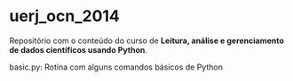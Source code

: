 uerj_ocn_2014
=============

Repositório com o conteúdo do curso de **Leitura, análise e gerenciamento de dados científicos usando Python**.

basic.py: Rotina com alguns comandos básicos de Python
